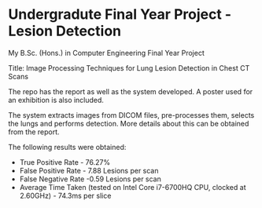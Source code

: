 # Undergradute Final Year Project - Lesion Detection

My B.Sc. (Hons.) in Computer Engineering Final Year Project

Title: Image Processing Techniques for Lung Lesion Detection in Chest CT Scans

The repo has the report as well as the system developed. A poster used for an exhibition is also included.

The system extracts images from DICOM files, pre-processes them, selects the lungs and performs detection.
More details about this can be obtained from the report.

The following results were obtained:
* True Positive Rate - 76.27%
* False Positive Rate - 7.88 Lesions per scan
* False Negative Rate -0.59 Lesions per scan
* Average Time Taken (tested on Intel Core i7-6700HQ CPU, clocked at 2.60GHz) - 74.3ms per slice